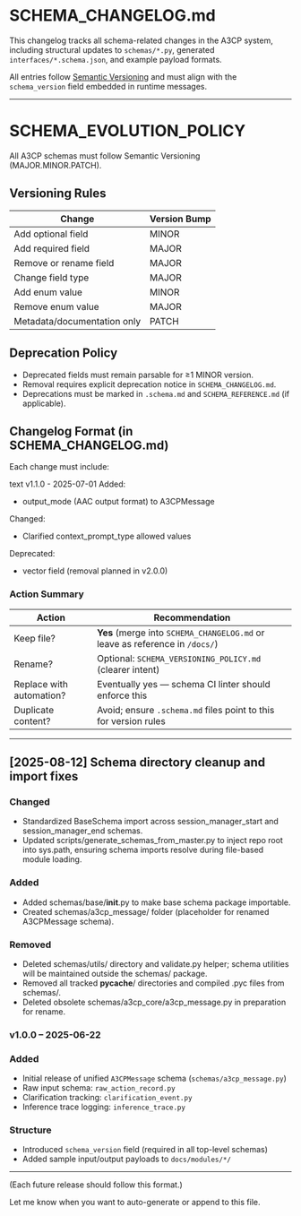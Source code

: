 # SCHEMA_CHANGELOG.md

This changelog tracks all schema-related changes in the A3CP system, including structural updates to `schemas/*.py`, generated `interfaces/*.schema.json`, and example payload formats.

All entries follow [Semantic Versioning](https://semver.org/) and must align with the `schema_version` field embedded in runtime messages.

---


# SCHEMA_EVOLUTION_POLICY

All A3CP schemas must follow Semantic Versioning (MAJOR.MINOR.PATCH).

## Versioning Rules

| Change                          | Version Bump |
|---------------------------------|--------------|
| Add optional field              | MINOR        |
| Add required field              | MAJOR        |
| Remove or rename field          | MAJOR        |
| Change field type               | MAJOR        |
| Add enum value                  | MINOR        |
| Remove enum value               | MAJOR        |
| Metadata/documentation only     | PATCH        |

## Deprecation Policy

- Deprecated fields must remain parsable for ≥1 MINOR version.
- Removal requires explicit deprecation notice in `SCHEMA_CHANGELOG.md`.
- Deprecations must be marked in `.schema.md` and `SCHEMA_REFERENCE.md` (if applicable).

## Changelog Format (in SCHEMA_CHANGELOG.md)

Each change must include:

text
v1.1.0 - 2025-07-01
Added:
  - output_mode (AAC output format) to A3CPMessage

Changed:
  - Clarified context_prompt_type allowed values

Deprecated:
  - vector field (removal planned in v2.0.0)





###   Action Summary

| Action | Recommendation |
|--------|----------------|
| Keep file? | **Yes** (merge into `SCHEMA_CHANGELOG.md` or leave as reference in `/docs/`) |
| Rename? | Optional: `SCHEMA_VERSIONING_POLICY.md` (clearer intent) |
| Replace with automation? | Eventually yes — schema CI linter should enforce this |
| Duplicate content? | Avoid; ensure `.schema.md` files point to this for version rules |

---

## [2025-08-12] Schema directory cleanup and import fixes

### Changed
- Standardized BaseSchema import across session_manager_start and session_manager_end schemas.
- Updated scripts/generate_schemas_from_master.py to inject repo root into sys.path,
  ensuring schema imports resolve during file-based module loading.

### Added
- Added schemas/base/__init__.py to make base schema package importable.
- Created schemas/a3cp_message/ folder (placeholder for renamed A3CPMessage schema).

### Removed
- Deleted schemas/utils/ directory and validate.py helper; schema utilities will
  be maintained outside the schemas/ package.
- Removed all tracked __pycache__/ directories and compiled .pyc files from schemas/.
- Deleted obsolete schemas/a3cp_core/a3cp_message.py in preparation for rename.



### v1.0.0 – 2025-06-22

### Added
- Initial release of unified `A3CPMessage` schema (`schemas/a3cp_message.py`)
- Raw input schema: `raw_action_record.py`
- Clarification tracking: `clarification_event.py`
- Inference trace logging: `inference_trace.py`

### Structure
- Introduced `schema_version` field (required in all top-level schemas)
- Added sample input/output payloads to `docs/modules/*/`

---

(Each future release should follow this format.)

Let me know when you want to auto-generate or append to this file.
